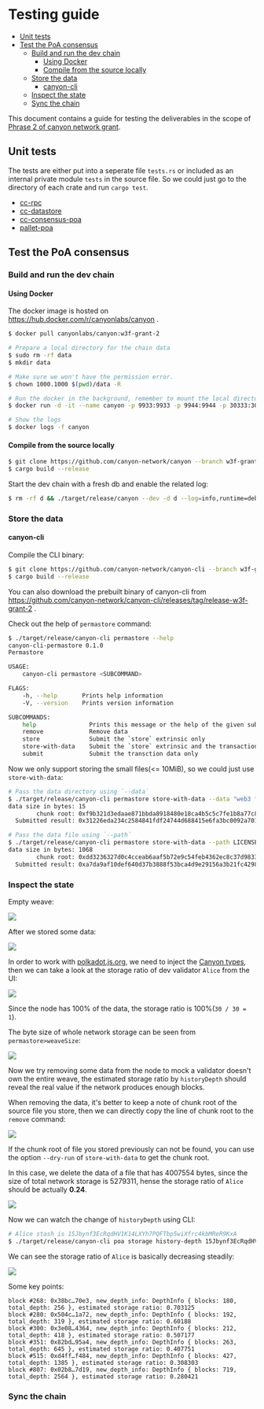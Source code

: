 # Testing guide

<!-- TOC GFM -->

* [Unit tests](#unit-tests)
* [Test the PoA consensus](#test-the-poa-consensus)
    * [Build and run the dev chain](#build-and-run-the-dev-chain)
        * [Using Docker](#using-docker)
        * [Compile from the source locally](#compile-from-the-source-locally)
    * [Store the data](#store-the-data)
        * [canyon-cli](#canyon-cli)
    * [Inspect the state](#inspect-the-state)
    * [Sync the chain](#sync-the-chain)

<!-- /TOC -->

This document contains a guide for testing the deliverables in the scope of [Phrase 2 of canyon network grant](https://github.com/w3f/Grants-Program/pull/488).

## Unit tests

The tests are either put into a seperate file `tests.rs` or included as an internal private module `tests` in the source file. So we could just go to the directory of each crate and run `cargo test`.

- [cc-rpc](./client/rpc/)
- [cc-datastore](./client/datastore)
- [cc-consensus-poa](./client/consensus/poa)
- [pallet-poa](./pallets/poa)

## Test the PoA consensus

### Build and run the dev chain

#### Using Docker

The docker image is hosted on https://hub.docker.com/r/canyonlabs/canyon .

```bash
$ docker pull canyonlabs/canyon:w3f-grant-2
```

```bash
# Prepare a local directory for the chain data
$ sudo rm -rf data
$ mkdir data

# Make sure we won't have the permission error.
$ chown 1000.1000 $(pwd)/data -R

# Run the docker in the background, remember to mount the local directory we just created.
$ docker run -d -it --name canyon -p 9933:9933 -p 9944:9944 -p 30333:30333 -v $(pwd)/data:/canyon canyonlabs/canyon:w3f-grant-2 canyon --dev -d /canyon --log=info,runtime=debug,poa=trace,rpc::permastore=debug

# Show the logs
$ docker logs -f canyon
```

#### Compile from the source locally

```bash
$ git clone https://github.com/canyon-network/canyon --branch w3f-grant-2
$ cargo build --release
```

Start the dev chain with a fresh db and enable the related log:

```bash
$ rm -rf d && ./target/release/canyon --dev -d d --log=info,runtime=debug,poa=trace,rpc::permastore=debug
```

### Store the data

#### canyon-cli

Compile the CLI binary:

```bash
$ git clone https://github.com/canyon-network/canyon-cli --branch w3f-grant-2
$ cargo build --release
```

You can also download the prebuilt binary of canyon-cli from https://github.com/canyon-network/canyon-cli/releases/tag/release-w3f-grant-2 .

Check out the help of `permastore` command:

```bash
$ ./target/release/canyon-cli permastore --help
canyon-cli-permastore 0.1.0
Permastore

USAGE:
    canyon-cli permastore <SUBCOMMAND>

FLAGS:
    -h, --help       Prints help information
    -V, --version    Prints version information

SUBCOMMANDS:
    help               Prints this message or the help of the given subcommand(s)
    remove             Remove data
    store              Submit the `store` extrinsic only
    store-with-data    Submit the `store` extrinsic and the transaction data
    submit             Submit the transction data only
```

Now we only support storing the small files(<= 10MiB), so we could just use `store-with-data`:

```bash
# Pass the data directory using `--data`
$ ./target/release/canyon-cli permastore store-with-data --data "web3 foundation"
data size in bytes: 15
        chunk root: 0xf9b321d3edaae871bbda8918480e18ca4b5c5c7fe1b8a77c84d78bf42939486e
  Submitted result: 0x31226eda234c2584841fdf24744d688415e6fa3bc0092a701e59c2fba89a9fe4

# Pass the data file using `--path`
$ ./target/release/canyon-cli permastore store-with-data --path LICENSE
data size in bytes: 1068
        chunk root: 0xdd3236327d0c4cceab6aaf5b72e9c54feb4362ec8c37d98330da59c99bce5a51
  Submitted result: 0xa7da9af10def640d37b3888f53bca4d9e29156a3b21fc4298b407953a2735d87
```

### Inspect the state

Empty weave:

![](img/zero_weave.png)

After we stored some data:

![](img/store_some_data.png)

In order to work with [polkadot.js.org](https://polkadot.js.org/apps/?rpc=ws%3A%2F%2F127.0.0.1%3A9944#/explorer), we need to inject the [Canyon types](https://github.com/canyon-network/canyon/blob/w3f-grant-2/scripts/types.json), then we can take a look at the storage ratio of dev validator `Alice` from the UI:

![](img/history_depth_ui.png)

Since the node has 100% of the data, the storage ratio is 100%(`30 / 30 = 1`).

The byte size of whole network storage can be seen from `permastore>weaveSize`:

![](img/weave_size_ui.png)

Now we try removing some data from the node to mock a validator doesn't own the entire weave, the estimated storage ratio by `historyDepth` should reveal the real value if the network produces enough blocks.

When removing the data, it's better to keep a note of chunk root of the source file you store, then we can directly copy the line of chunk root to the `remove` command:

![](img/remove_data_terminal.png)

If the chunk root of file you stored previously can not be found, you can use the option `--dry-run` of `store-with-data` to get the chunk root.

In this case, we delete the data of a file that has 4007554 bytes, since the size of total network storage is 5279311, hense the storage ratio of `Alice` should be actually **0.24**.

![](img/calculate_storage_ratio_manually.png)

Now we can watch the change of `historyDepth` using CLI:

```bash
# Alice stash is 15Jbynf3EcRqdHV1K14LXYh7PQFTbp5wiXfrc4kbMReR9KxA
$ ./target/release/canyon-cli poa storage history-depth 15Jbynf3EcRqdHV1K14LXYh7PQFTbp5wiXfrc4kbMReR9KxA  --watch
```

We can see the storage ratio of `Alice` is basically decreasing steadily:

![](img/watch_history_depth.png)

Some key points:

```
block #268: 0x38bc…70e3, new_depth_info: DepthInfo { blocks: 180, total_depth: 256 }, estimated storage ratio: 0.703125
block #280: 0x504c…1a72, new_depth_info: DepthInfo { blocks: 192, total_depth: 319 }, estimated storage ratio: 0.60188
block #300: 0x3e08…4364, new_depth_info: DepthInfo { blocks: 212, total_depth: 418 }, estimated storage ratio: 0.507177
block #351: 0x82bd…95a4, new_depth_info: DepthInfo { blocks: 263, total_depth: 645 }, estimated storage ratio: 0.407751
block #515: 0xd4ff…f484, new_depth_info: DepthInfo { blocks: 427, total_depth: 1385 }, estimated storage ratio: 0.308303
block #807: 0x02b8…7d19, new_depth_info: DepthInfo { blocks: 719, total_depth: 2564 }, estimated storage ratio: 0.280421
```

### Sync the chain

